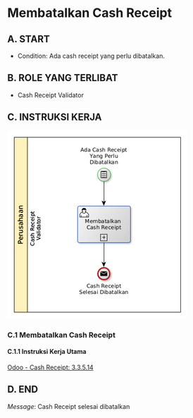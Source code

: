 # Membatalkan Cash Receipt

## <a name="input">A. START</a>

* Condition: Ada cash receipt yang perlu dibatalkan.

## <a name="role">B. ROLE YANG TERLIBAT</a>

* Cash Receipt Validator

## <a name="instruksi">C. INSTRUKSI KERJA</a>

![](../img/prosedur-kerja/membatalkan-cash-receipt.png)

### C.1 Membatalkan Cash Receipt

#### C.1.1 Instruksi Kerja Utama

[Odoo - Cash Receipt: 3.3.5.14](../transaksi/cash-receipt/batal.md)

## <a name="input">D. END</a>

*Message*: Cash Receipt selesai dibatalkan
